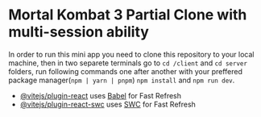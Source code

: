 # Mortal Kombat 3 Partial Clone with multi-session ability

In order to run this mini app you need to clone this repository to your local machine, then in two separete terminals go to `cd /client` and `cd server` folders, run following commands one after another with your preffered package manager(`npm | yarn | pnpm`) `npm install` and `npm run dev`.

- [@vitejs/plugin-react](https://github.com/vitejs/vite-plugin-react/blob/main/packages/plugin-react/README.md) uses [Babel](https://babeljs.io/) for Fast Refresh
- [@vitejs/plugin-react-swc](https://github.com/vitejs/vite-plugin-react-swc) uses [SWC](https://swc.rs/) for Fast Refresh
